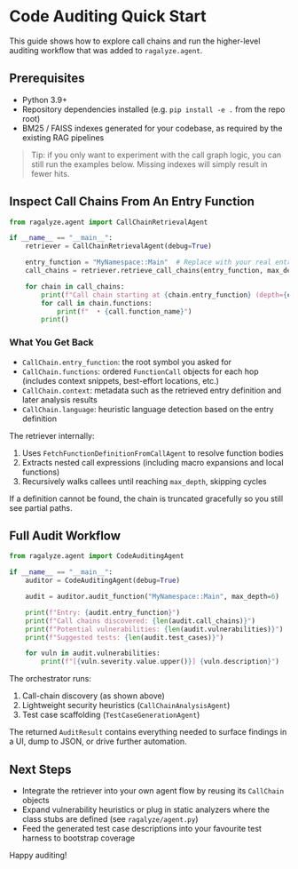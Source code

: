 # Code Auditing Quick Start

This guide shows how to explore call chains and run the higher-level auditing workflow that was added to `ragalyze.agent`.

## Prerequisites

- Python 3.9+
- Repository dependencies installed (e.g. `pip install -e .` from the repo root)
- BM25 / FAISS indexes generated for your codebase, as required by the existing RAG pipelines

> Tip: if you only want to experiment with the call graph logic, you can still run the examples below. Missing indexes will simply result in fewer hits.

## Inspect Call Chains From An Entry Function

```python
from ragalyze.agent import CallChainRetrievalAgent

if __name__ == "__main__":
    retriever = CallChainRetrievalAgent(debug=True)

    entry_function = "MyNamespace::Main"  # Replace with your real entry symbol
    call_chains = retriever.retrieve_call_chains(entry_function, max_depth=8)

    for chain in call_chains:
        print(f"Call chain starting at {chain.entry_function} (depth={chain.depth}):")
        for call in chain.functions:
            print(f"  • {call.function_name}")
        print()
```

### What You Get Back

- `CallChain.entry_function`: the root symbol you asked for
- `CallChain.functions`: ordered `FunctionCall` objects for each hop (includes context snippets, best-effort locations, etc.)
- `CallChain.context`: metadata such as the retrieved entry definition and later analysis results
- `CallChain.language`: heuristic language detection based on the entry definition

The retriever internally:

1. Uses `FetchFunctionDefinitionFromCallAgent` to resolve function bodies
2. Extracts nested call expressions (including macro expansions and local functions)
3. Recursively walks callees until reaching `max_depth`, skipping cycles

If a definition cannot be found, the chain is truncated gracefully so you still see partial paths.

## Full Audit Workflow

```python
from ragalyze.agent import CodeAuditingAgent

if __name__ == "__main__":
    auditor = CodeAuditingAgent(debug=True)

    audit = auditor.audit_function("MyNamespace::Main", max_depth=6)

    print(f"Entry: {audit.entry_function}")
    print(f"Call chains discovered: {len(audit.call_chains)}")
    print(f"Potential vulnerabilities: {len(audit.vulnerabilities)}")
    print(f"Suggested tests: {len(audit.test_cases)}")

    for vuln in audit.vulnerabilities:
        print(f"[{vuln.severity.value.upper()}] {vuln.description}")
```

The orchestrator runs:

1. Call-chain discovery (as shown above)
2. Lightweight security heuristics (`CallChainAnalysisAgent`)
3. Test case scaffolding (`TestCaseGenerationAgent`)

The returned `AuditResult` contains everything needed to surface findings in a UI, dump to JSON, or drive further automation.

## Next Steps

- Integrate the retriever into your own agent flow by reusing its `CallChain` objects
- Expand vulnerability heuristics or plug in static analyzers where the class stubs are defined (see `ragalyze/agent.py`)
- Feed the generated test case descriptions into your favourite test harness to bootstrap coverage

Happy auditing!
